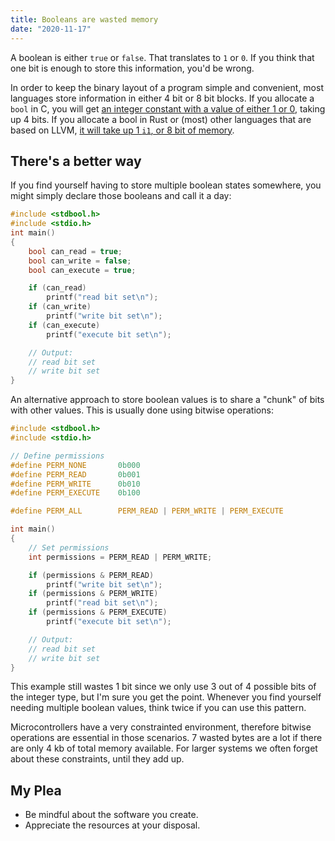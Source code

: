```yaml
---
title: Booleans are wasted memory
date: "2020-11-17"
---
```


A boolean is either `true` or `false`. That translates to `1` or `0`. If you think that one bit is enough to store this information, you'd be wrong.

In order to keep the binary layout of a program simple and convenient, most languages store information in either 4 bit or 8 bit blocks. If you allocate a `bool` in C, you will get [an integer constant with a value of either 1 or 0](https://pubs.opengroup.org/onlinepubs/9699919799/basedefs/stdbool.h.html), taking up 4 bits.
If you allocate a bool in Rust or (most) other languages that are based on LLVM, [it will take up 1 `i1`, or 8 bit of memory](https://llvm.org/docs/LangRef.html#simple-constants).

## There's a better way

If you find yourself having to store multiple boolean states somewhere, you might simply declare those booleans and call it a day:

```c
#include <stdbool.h>
#include <stdio.h>
int main()
{
    bool can_read = true;
    bool can_write = false;
    bool can_execute = true;

    if (can_read)
        printf("read bit set\n");
    if (can_write)
        printf("write bit set\n");
    if (can_execute)
        printf("execute bit set\n");

    // Output:
    // read bit set
    // write bit set
}
```

An alternative approach to store boolean values is to share a "chunk" of bits with other values. This is usually done using bitwise operations:

```c
#include <stdbool.h>
#include <stdio.h>

// Define permissions
#define PERM_NONE       0b000
#define PERM_READ       0b001
#define PERM_WRITE      0b010
#define PERM_EXECUTE    0b100

#define PERM_ALL        PERM_READ | PERM_WRITE | PERM_EXECUTE

int main()
{
    // Set permissions
    int permissions = PERM_READ | PERM_WRITE;

    if (permissions & PERM_READ)
        printf("write bit set\n");
    if (permissions & PERM_WRITE)
        printf("read bit set\n");
    if (permissions & PERM_EXECUTE)
        printf("execute bit set\n");

    // Output:
    // read bit set
    // write bit set
}
```

This example still wastes 1 bit since we only use 3 out of 4 possible bits of the integer type, but I'm sure you get the point. Whenever you find yourself needing multiple boolean values, think twice if you can use this pattern.

Microcontrollers have a very constrainted environment, therefore bitwise operations are essential in those scenarios. 7 wasted bytes are a lot if there are only 4 kb of total memory available. For larger systems we often forget about these constraints, until they add up.

## My Plea
* Be mindful about the software you create.
* Appreciate the resources at your disposal.
